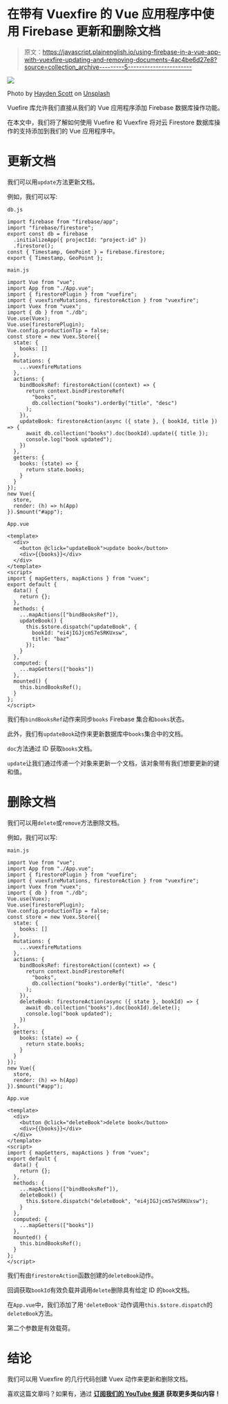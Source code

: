 # 在带有 Vuexfire 的 Vue 应用程序中使用 Firebase 更新和删除文档

> 原文：<https://javascript.plainenglish.io/using-firebase-in-a-vue-app-with-vuexfire-updating-and-removing-documents-4ac4be6d27e8?source=collection_archive---------5----------------------->

![](img/52119c11f619018d11a80ca602e6762b.png)

Photo by [Hayden Scott](https://unsplash.com/@hayden?utm_source=medium&utm_medium=referral) on [Unsplash](https://unsplash.com?utm_source=medium&utm_medium=referral)

Vuefire 库允许我们直接从我们的 Vue 应用程序添加 Firebase 数据库操作功能。

在本文中，我们将了解如何使用 Vuefire 和 Vuexfire 将对云 Firestore 数据库操作的支持添加到我们的 Vue 应用程序中。

# 更新文档

我们可以用`update`方法更新文档。

例如，我们可以写:

`db.js`

```
import firebase from "firebase/app";
import "firebase/firestore";
export const db = firebase
  .initializeApp({ projectId: "project-id" })
  .firestore();
const { Timestamp, GeoPoint } = firebase.firestore;
export { Timestamp, GeoPoint };
```

`main.js`

```
import Vue from "vue";
import App from "./App.vue";
import { firestorePlugin } from "vuefire";
import { vuexfireMutations, firestoreAction } from "vuexfire";
import Vuex from "vuex";
import { db } from "./db";
Vue.use(Vuex);
Vue.use(firestorePlugin);
Vue.config.productionTip = false;
const store = new Vuex.Store({
  state: {
    books: []
  },
  mutations: {
    ...vuexfireMutations
  },
  actions: {
    bindBooksRef: firestoreAction((context) => {
      return context.bindFirestoreRef(
        "books",
        db.collection("books").orderBy("title", "desc")
      );
    }),
    updateBook: firestoreAction(async ({ state }, { bookId, title }) => {
      await db.collection("books").doc(bookId).update({ title });
      console.log("book updated");
    })
  },
  getters: {
    books: (state) => {
      return state.books;
    }
  }
});
new Vue({
  store,
  render: (h) => h(App)
}).$mount("#app");
```

`App.vue`

```
<template>
  <div>
    <button @click="updateBook">update book</button>
    <div>{{books}}</div>
  </div>
</template>
<script>
import { mapGetters, mapActions } from "vuex";
export default {
  data() {
    return {};
  },
  methods: {
    ...mapActions(["bindBooksRef"]),
    updateBook() {
      this.$store.dispatch("updateBook", {
        bookId: "ei4jIGJjcmS7eSRKUxsw",
        title: "baz"
      });
    }
  },
  computed: {
    ...mapGetters(["books"])
  },
  mounted() {
    this.bindBooksRef();
  }
};
</script>
```

我们有`bindBooksRef`动作来同步`books` Firebase 集合和`books`状态。

此外，我们有`updateBook`动作来更新数据库中`books`集合中的文档。

`doc`方法通过 ID 获取`books`文档。

`update`让我们通过传递一个对象来更新一个文档，该对象带有我们想要更新的键和值。

# 删除文档

我们可以用`delete`或`remove`方法删除文档。

例如，我们可以写:

`main.js`

```
import Vue from "vue";
import App from "./App.vue";
import { firestorePlugin } from "vuefire";
import { vuexfireMutations, firestoreAction } from "vuexfire";
import Vuex from "vuex";
import { db } from "./db";
Vue.use(Vuex);
Vue.use(firestorePlugin);
Vue.config.productionTip = false;
const store = new Vuex.Store({
  state: {
    books: []
  },
  mutations: {
    ...vuexfireMutations
  },
  actions: {
    bindBooksRef: firestoreAction((context) => {
      return context.bindFirestoreRef(
        "books",
        db.collection("books").orderBy("title", "desc")
      );
    }),
    deleteBook: firestoreAction(async ({ state }, bookId) => {
      await db.collection("books").doc(bookId).delete();
      console.log("book updated");
    })
  },
  getters: {
    books: (state) => {
      return state.books;
    }
  }
});
new Vue({
  store,
  render: (h) => h(App)
}).$mount("#app");
```

`App.vue`

```
<template>
  <div>
    <button @click="deleteBook">delete book</button>
    <div>{{books}}</div>
  </div>
</template>
<script>
import { mapGetters, mapActions } from "vuex";
export default {
  data() {
    return {};
  },
  methods: {
    ...mapActions(["bindBooksRef"]),
    deleteBook() {
      this.$store.dispatch("deleteBook", "ei4jIGJjcmS7eSRKUxsw");
    }
  },
  computed: {
    ...mapGetters(["books"])
  },
  mounted() {
    this.bindBooksRef();
  }
};
</script>
```

我们有由`firestoreAction`函数创建的`deleteBook`动作。

回调获取`bookId`有效负载并调用`delete`删除具有给定 ID 的`book`文档。

在`App.vue`中，我们添加了用`'deleteBook'`动作调用`this.$store.dispatch`的`deleteBook`方法。

第二个参数是有效载荷。

# 结论

我们可以用 Vuexfire 的几行代码创建 Vuex 动作来更新和删除文档。

喜欢这篇文章吗？如果有，通过 [**订阅我们的 YouTube 频道**](https://www.youtube.com/channel/UCtipWUghju290NWcn8jhyAw?sub_confirmation=true) **获取更多类似内容！**